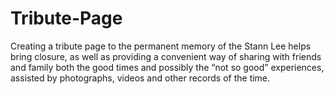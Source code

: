 # Tribute-Page
Creating a tribute page to the permanent memory of the Stann Lee helps bring closure, as well as providing a convenient way of sharing with friends and family both the good times and possibly the “not so good” experiences, assisted by photographs, videos and other records of the time.
